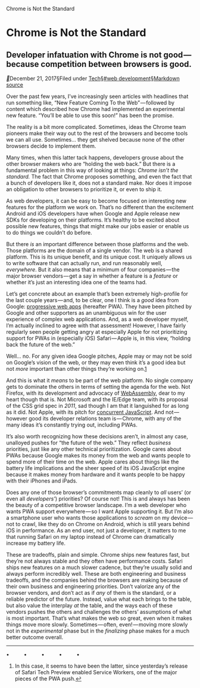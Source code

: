 Chrome is Not the Standard

# Chrome is Not the Standard

## Developer infatuation with Chrome is not good — because competition between browsers is good.

[**](http://www.chriskrycho.com/2017/chrome-is-not-the-standard.html)December 21, 2017§Filed under [Tech](http://www.chriskrycho.com/tech/)§[#web development](http://www.chriskrycho.com/web-development/)§[Markdown source](http://www.chriskrycho.com/2017/chrome-is-not-the-standard.txt)

Over the past few years, I’ve increasingly seen articles with headlines that run something like,  “New Feature Coming To the Web” — followed by content which described how Chrome had implemented an experimental new feature.  “You’ll be able to use this soon!” has been the promise.

The reality is a bit more complicated. Sometimes, ideas the Chrome team pioneers make their way out to the rest of the browsers and become tools we can all use. Sometimes… they get shelved because none of the other browsers decide to implement them.

Many times, when this latter tack happens, developers grouse about the other browser makers who are  “holding the web back.” But there is a fundamental problem in this way of looking at things: *Chrome isn’t the standard.* The fact that Chrome proposes something, and even the fact that a bunch of developers like it, does not a standard make. Nor does it impose an obligation to other browsers to prioritize it, or even to ship it.

As web developers, it can be easy to become focused on interesting new features for the platform we work on. That’s no different than the excitement Android and iOS developers have when Google and Apple release new SDKs for developing on their platforms. It’s healthy to be excited about possible new features, things that might make our jobs easier or enable us to do things we couldn’t do before.

But there *is* an important difference between those platforms and the web. Those platforms are the domain of a single vendor. The web is a shared platform. This is its unique benefit, and its unique cost. It uniquely allows us to write software that can actually run, and run reasonably well, *everywhere*. But it also means that a minimum of four companies — the major browser vendors — get a say in whether a feature is a *feature* or whether it’s just an interesting idea one of the teams had.

Let’s get concrete about an example that’s been extremely high-profile for the last couple years — and, to be clear, one I think is a *good* idea from Google: [progressive web apps](https://developers.google.com/web/progressive-web-apps/) (hereafter PWA). They have been pitched by Google and other supporters as an unambiguous win for the user experience of complex web applications. And, as a web developer myself, I’m actually inclined to agree with that assessment! However, I have fairly regularly seen people getting angry at especially Apple for not prioritizing support for PWAs in (especially iOS) Safari — Apple is, in this view,  “holding back the future of the web.”

Well… no. For any given idea Google pitches, Apple may or may not be sold on Google’s vision of the web, or they may even think it’s a good idea but not *more* important than other things they’re working on.[1](http://www.chriskrycho.com/2017/chrome-is-not-the-standard.html#fn1)

And this is what it *means* to be part of the web platform. No single company gets to dominate the others in terms of setting the agenda for the web. Not Firefox, with its development and advocacy of [WebAssembly](http://webassembly.org/), dear to my heart though that is. Not Microsoft and the IE/Edge team, with its proposal of the CSS grid spec in *2011*, sad though I am that it languished for as long as it did. Not Apple, with its pitch for [concurrent JavaScript](https://webkit.org/blog/7846/concurrent-javascript-it-can-work/). And not — however good its developer relations team is — Chrome, with any of the many ideas it’s constantly trying out, including PWAs.

It’s also worth recognizing how these decisions aren’t, in almost any case, unalloyed pushes for  “the future of the web.” They reflect *business* priorities, just like any other technical prioritization. Google cares about PWAs because Google makes its money from the web and wants people to spend more of their time on the web. Apple cares about things like the battery life implications and the sheer speed of its iOS JavaScript engine because it makes money from hardware and it wants people to be happy with their iPhones and iPads.

Does any one of those browser’s commitments map cleanly to *all* users’ (or even all *developers’*) priorities? Of course not! This is and always has been the beauty of a competitive browser landscape. I’m a web developer who wants PWA support everywhere — so I want Apple supporting it. But I’m also a smartphone user who wants those applications to *scream* on my device — not to crawl, like they do on Chrome on Android, which is still years behind iOS in performance. As an end user, not just a developer, it matters to me that running Safari on my laptop instead of Chrome can dramatically increase my battery life.

These are tradeoffs, plain and simple. Chrome ships new features fast, but they’re not always stable and they often have performance costs. Safari ships new features on a much slower cadence, but they’re usually solid and always perform incredibly well. These are both engineering and business tradeoffs, and the companies behind the browsers are making because of their own business and engineering priorities. Don’t valorize any of the browser vendors, and don’t act as if *any* of them is the standard, or a reliable predictor of the future. Instead, value what each brings to the table, but also value the interplay *at* the table, and the ways each of these vendors pushes the others and challenges the others’ assumptions of what is most important. That’s what makes the web so great, even when it makes things move more slowly. Sometimes — often, even! — moving more slowly not in the *experimental* phase but in the *finalizing* phase makes for a much better outcome overall.

* * *

•          •          •          •          •

1. In this case, it seems to have been the latter, since yesterday’s release of Safari Tech Preview enabled Service Workers, one of the major pieces of the PWA push.[↩](http://www.chriskrycho.com/2017/chrome-is-not-the-standard.html#fnref1)